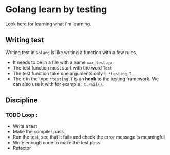# Golang learn by testing

Look [here](https://quii.gitbook.io/learn-go-with-tests) for learning what i'm learning.

## Writing test

Writing test in `Golang` is like writing a function with a few rules.

- It needs to be in a file with a name `xxx_test.go`
- The test function must start with the word `Test`
- The test function take one arguments only `t *testing.T`
- The `t` in the type `*testing.T` is an **hook** to the testing framework. We can also use it with for example : `t.Fail()`.

## Discipline 

### TODO Loop :

- Write a test
- Make the compiler pass
- Run the test, see that it fails and check the error message is meaningful
- Write enough code to make the test pass
- Refactor

